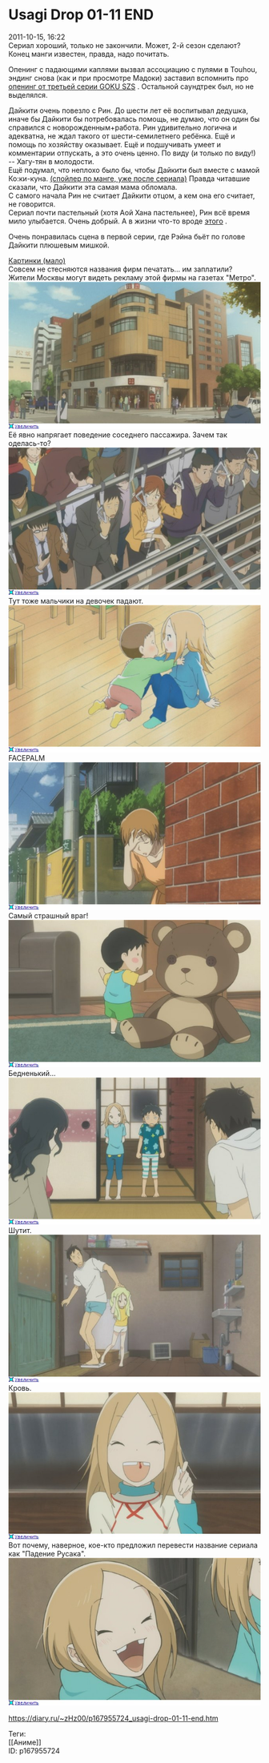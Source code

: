 Usagi Drop 01-11 END
=====================

   
 2011-10-15, 16:22   
  Сериал хороший, только не закончили. Может, 2-й сезон сделают? Конец манги известен, правда, надо почитать.   
   
 Опенинг с падающими каплями вызвал ассоциацию с пулями в Touhou, эндинг снова (как и при просмотре Мадоки) заставил вспомнить про  [опенинг от третьей серии GOKU SZS](https://www.youtube.com/watch?v=PBocOfKYraY)  . Остальной саундтрек был, но не выделялся.   
   
 Дайкити очень повезло с Рин. До шести лет её воспитывал дедушка, иначе бы Дайкити бы потребовалась помощь, не думаю, что он один бы справился с новорожденным+работа. Рин удивительно логична и адекватна, не ждал такого от шести-семилетнего ребёнка. Ещё и помощь по хозяйству оказывает. Ещё и подшучивать умеет и комментарии отпускать, а это очень ценно. По виду (и только по виду!) -- Хагу-тян в молодости.   
 Ещё подумал, что неплохо было бы, чтобы Дайкити был вместе с мамой Ко:ки-куна.  [(спойлер по манге, уже после сериала)](https://zHz00.diary.ru/p167955724.htm?index=1#linkmore167955724m1)    Правда читавшие сказали, что Дайкити эта самая мама обломала.     
 С самого начала Рин не считает Дайкити отцом, а кем она его считает, не говорится.   
 Сериал почти пастельный (хотя Аой Хана пастельнее), Рин всё время мило улыбается. Очень добрый. А в жизни что-то вроде  [этого](https://zadolba.li/story/6385)  .   
   
 Очень понравилась сцена в первой серии, где Рэйна бьёт по голове Дайкити плюшевым мишкой.   
   
  [Картинки (мало)](https://zHz00.diary.ru/p167955724.htm?index=2#linkmore167955724m2)       
 Совсем не стесняются названия фирм печатать... им заплатили? Жители Москвы могут видеть рекламу этой фирмы на газетах "Метро".   
  [![](pics/e8a5d97c1c7bt.jpg)](http://radikal.ru/F/i058.radikal.ru/1110/0c/e8a5d97c1c7b.png.html)    
 Её явно напрягает поведение соседнего пассажира. Зачем так оделась-то?   
  [![](pics/2ef9ba90c447t.jpg)](http://radikal.ru/F/s017.radikal.ru/i414/1110/de/2ef9ba90c447.png.html)    
 Тут тоже мальчики на девочек падают.   
  [![](pics/5f68a6d4a332t.jpg)](http://radikal.ru/F/s017.radikal.ru/i403/1110/45/5f68a6d4a332.png.html)    
 FACEPALM   
  [![](pics/d211bfe45041t.jpg)](http://radikal.ru/F/s017.radikal.ru/i442/1110/bb/d211bfe45041.png.html)    
 Самый страшный враг!   
  [![](pics/2ef9bd1d3f5et.jpg)](http://radikal.ru/F/s60.radikal.ru/i169/1110/c2/2ef9bd1d3f5e.png.html)    
 Бедненький...   
  [![](pics/6828a36f9eb7t.jpg)](http://radikal.ru/F/s06.radikal.ru/i179/1110/14/6828a36f9eb7.png.html)    
 Шутит.   
  [![](pics/90e6de4a8509t.jpg)](http://radikal.ru/F/s017.radikal.ru/i401/1110/1d/90e6de4a8509.png.html)    
 Кровь.   
  [![](pics/509fa1d126e9t.jpg)](http://radikal.ru/F/s005.radikal.ru/i211/1110/79/509fa1d126e9.png.html)    
 Вот почему, наверное, кое-кто предложил перевести название сериала как "Падение Русака".   
  [![](pics/6926f683a6a7t.jpg)](http://radikal.ru/F/s48.radikal.ru/i121/1110/cd/6926f683a6a7.png.html)    
      
    
 <https://diary.ru/~zHz00/p167955724_usagi-drop-01-11-end.htm>   
   
 Теги:   
 [[Аниме]]   
 ID: p167955724